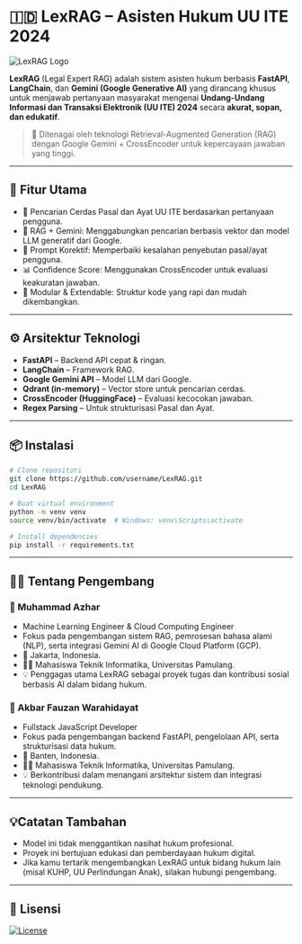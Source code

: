 # 🇮🇩 LexRAG – Asisten Hukum UU ITE 2024

![LexRAG Logo](https://i.imgur.com/v7q5Nb8.png)

**LexRAG** (Legal Expert RAG) adalah sistem asisten hukum berbasis **FastAPI**, **LangChain**, dan **Gemini (Google Generative AI)** yang dirancang khusus untuk menjawab pertanyaan masyarakat mengenai **Undang-Undang Informasi dan Transaksi Elektronik (UU ITE) 2024** secara **akurat, sopan, dan edukatif**.

> 🚀 Ditenagai oleh teknologi Retrieval-Augmented Generation (RAG) dengan Google Gemini + CrossEncoder untuk kepercayaan jawaban yang tinggi.

---

## 🧠 Fitur Utama

- 🔎 Pencarian Cerdas Pasal dan Ayat UU ITE berdasarkan pertanyaan pengguna.
- 🤖 RAG + Gemini: Menggabungkan pencarian berbasis vektor dan model LLM generatif dari Google.
- 🧠 Prompt Korektif: Memperbaiki kesalahan penyebutan pasal/ayat pengguna.
- 📊 Confidence Score: Menggunakan CrossEncoder untuk evaluasi keakuratan jawaban.
- 🧱 Modular & Extendable: Struktur kode yang rapi dan mudah dikembangkan.

---

## ⚙️ Arsitektur Teknologi

- **FastAPI** – Backend API cepat & ringan.
- **LangChain** – Framework RAG.
- **Google Gemini API** – Model LLM dari Google.
- **Qdrant (in-memory)** – Vector store untuk pencarian cerdas.
- **CrossEncoder (HuggingFace)** – Evaluasi kecocokan jawaban.
- **Regex Parsing** – Untuk strukturisasi Pasal dan Ayat.

---

## 📦 Instalasi

```bash
# Clone repositori
git clone https://github.com/username/LexRAG.git
cd LexRAG

# Buat virtual environment
python -m venv venv
source venv/bin/activate  # Windows: venv\Scripts\activate

# Install dependencies
pip install -r requirements.txt

```

--- 

## 👨‍💻 Tentang Pengembang

### 🔹 Muhammad Azhar  
- Machine Learning Engineer & Cloud Computing Engineer  
- Fokus pada pengembangan sistem RAG, pemrosesan bahasa alami (NLP), serta integrasi Gemini AI di Google Cloud Platform (GCP).
- 📍 Jakarta, Indonesia.
- 🧑‍🎓 Mahasiswa Teknik Informatika, Universitas Pamulang.
- 💡 Penggagas utama LexRAG sebagai proyek tugas dan kontribusi sosial berbasis AI dalam bidang hukum.

### 🔹 Akbar Fauzan Warahidayat  
- Fullstack JavaScript Developer  
- Fokus pada pengembangan backend FastAPI, pengelolaan API, serta strukturisasi data hukum.
- 📍 Banten, Indonesia.
- 🧑‍🎓 Mahasiswa Teknik Informatika, Universitas Pamulang.
- 💡 Berkontribusi dalam menangani arsitektur sistem dan integrasi teknologi pendukung.

---
## 💡Catatan Tambahan
- Model ini tidak menggantikan nasihat hukum profesional.
- Proyek ini bertujuan edukasi dan pemberdayaan hukum digital.
- Jika kamu tertarik mengembangkan LexRAG untuk bidang hukum lain (misal KUHP, UU Perlindungan Anak), silakan hubungi pengembang.

---

## 📜 Lisensi
[![License](https://img.shields.io/badge/License-Apache%202.0-blue.svg)](https://opensource.org/licenses/Apache-2.0)
